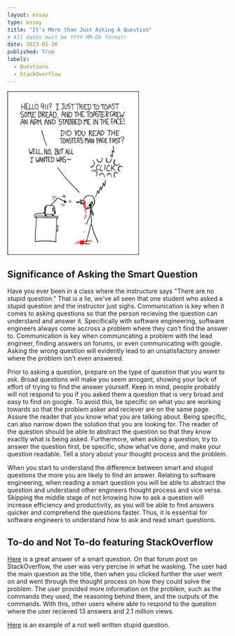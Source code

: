 ```yaml
---
layout: essay
type: essay
title: "It's More than Just Asking A Question"
# All dates must be YYYY-MM-DD format!
date: 2023-01-26
published: True
labels:
  - Questions
  - StackOverflow
---
```


<img width="300px" class="rounded float-start pe-4" src="../img/smart-questions/rtfm.png">

## Significance of Asking the Smart Question
Have you ever been in a class where the instructure says "There are no stupid question." That is a lie, we've all seen that one student who asked a stupid question and the instructor just sighs. Communication is key when it comes to asking questions so that the person recieving the question can understand and answer it. Specifically with software engineering, software engineers always come accross a problem where they can't find the answer to. Communication is key when communcating a problem with the lead engineer, finding answers on forums, or even communicating with google. Asking the wrong question will evidently lead to an unsatisfactory answer where the problem isn't even answered. 

Prior to asking a question, prepare on the type of question that you want to ask. Broad questions will make you seem arrogant, showing your lack of effort of trying to find the answer yourself. Keep in mind, people probably will not respond to you if you asked them a question that is very broad and easy to find on google. To avoid this, be specific on what you are working towards so that the problem asker and reciever are on the same page. Assure the reader that you know what you are talking about. Being specific, can also narrow down the solution that you are looking for. The reader of the question should be able to abstract the question so that they know exactly what is being asked. Furthermore, when asking a question, try to answer the question first, be specific, show what've done, and make your question readable. Tell a story about your thought process and the problem.

When you start to understand the difference between smart and stupid questions the more you are likely to find an answer. Relating to software engineering, when reading a smart question you will be able to abstract the question and understand other engineers thought process and vice versa. Skipping the middle stage of not knowing how to ask a question will increase efficiency and productivity, as you will be able to find answers quicker and comprehend the questions faster. Thus, it is essential for software engineers to understand how to ask and read smart questions. 

## To-do and Not To-do featuring StackOverflow
[Here](https://stackoverflow.com/questions/5509543/how-do-i-properly-force-a-git-push) is a great answer of a smart question. On that forum post on StackOverflow, the user was very percise in what he wasking. The user had the main question as the title, then when you clicked further the user went on and went through the thought process on how they could solve the problem. The user provided more information on the problem, such as the commands they used, the reasoning behind them, and the outputs of the commands. With this, other users where able to respond to the question where the user recieved 13 answers and 2.1 million views. 
 
[Here](https://stackoverflow.com/questions/39287901/how-to-show-my-own-robot-model-in-ruiz/42213718#42213718) is an example of a not well written stupid question.
